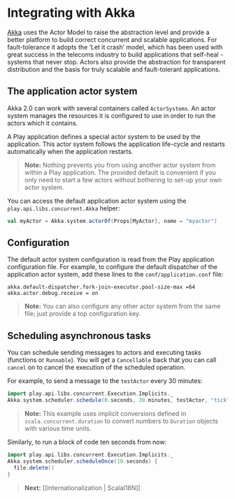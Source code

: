 # Integrating with Akka

[Akka](http://akka.io/) uses the Actor Model to raise the abstraction level and provide a better platform to build correct concurrent and scalable applications. For fault-tolerance it adopts the ‘Let it crash’ model, which has been used with great success in the telecoms industry to build applications that self-heal - systems that never stop. Actors also provide the abstraction for transparent distribution and the basis for truly scalable and fault-tolerant applications.

## The application actor system

Akka 2.0 can work with several containers called `ActorSystems`. An actor system manages the resources it is configured to use in order to run the actors which it contains. 

A Play application defines a special actor system to be used by the application. This actor system follows the application life-cycle and restarts automatically when the application restarts.

> **Note:** Nothing prevents you from using another actor system from within a Play application. The provided default is convenient if you only need to start a few actors without bothering to set-up your own actor system.

You can access the default application actor system using the `play.api.libs.concurrent.Akka` helper:

```scala
val myActor = Akka.system.actorOf(Props[MyActor], name = "myactor")
```

## Configuration

The default actor system configuration is read from the Play application configuration file. For example, to configure the default dispatcher of the application actor system, add these lines to the `conf/application.conf` file:

```
akka.default-dispatcher.fork-join-executor.pool-size-max =64
akka.actor.debug.receive = on
```

> **Note:** You can also configure any other actor system from the same file; just provide a top configuration key.


## Scheduling asynchronous tasks

You can schedule sending messages to actors and executing tasks (functions or `Runnable`). You will get a `Cancellable` back that you can call `cancel` on to cancel the execution of the scheduled operation.

For example, to send a message to the `testActor` every 30 minutes:

```scala
import play.api.libs.concurrent.Execution.Implicits._
Akka.system.scheduler.schedule(0.seconds, 30.minutes, testActor, "tick")
```

> **Note:** This example uses implicit conversions defined in `scala.concurrent.duration` to convert numbers to `Duration` objects with various time units.

Similarly, to run a block of code ten seconds from now:

```scala
import play.api.libs.concurrent.Execution.Implicits._
Akka.system.scheduler.scheduleOnce(10.seconds) {
  file.delete()
}
```

> **Next:** [[Internationalization | ScalaI18N]]
